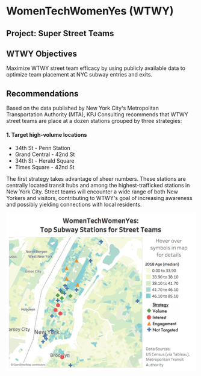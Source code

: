 # WomenTechWomenYes (WTWY)
## Project: Super Street Teams
## WTWY Objectives
Maximize WTWY street team efficacy by using publicly available data to optimize team placement at NYC subway entries and exits.

## Recommendations  
Based on the data published by New York City's Metropolitan Transportation Authority (MTA), KPJ Consulting recommends that WTWY street teams are place at a dozen stations grouped by three strategies:
#### 1. Target high-volume locations

 - 34th St - Penn Station
 - Grand Central - 42nd St
 - 34th St - Herald Square
 - Times Square - 42nd St

The first strategy takes advantage of sheer numbers. These stations are centrally located transit hubs and among the highest-trafficked stations in New York City. Street teams will encounter a wide range of both New Yorkers and visitors, contributing to WTWY's goal of increasing awareness and possibly yielding connections with local residents.


![Tablow_image](./1.figure/tableau_screenshot.png)
